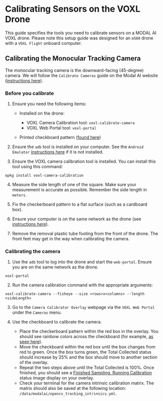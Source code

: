 Calibrating Sensors on the VOXL Drone
===

This guide specifies the tools you need to calibrate sensors on a MODAL AI VOXL drone. Please note this setup guide was designed for an `m500` drone with a `VOXL Flight` onboard computer.

## Calibrating the Monocular Tracking Camera

The monocular tracking camera is the downward-facing (45-degree) camera. We will follow the `Calibrate Cameras` guide on the Modal AI website ([instructions here](https://docs.modalai.com/calibrate-cameras/)).

### Before you calibrate

1. Ensure you need the following items:

    - Installed on the drone:
        - VOXL Camera Calibration tool: `voxl-calibrate-camera`
        - VOXL Web Portal tool: `voxl-portal`

    - Printed checkboard pattern ([found here](/assets/images/camera_calib/checkboard.png))

2. Ensure the `adb` tool is installed on your computer. See the `Android Emulator` [instructions here](/docs/prereqs.md) if it is not installed.

3. Ensure the VOXL camera calibration tool is installed. You can install this tool using this command:
```
opkg install voxl-camera-calibration
```

4. Measure the side length of one of the square. Make sure your measurement is accurate as possible. Remember the side length in `meters`.

5. Fix the checkerboard pattern to a flat surface (such as a cardboard box).

6. Ensure your computer is on the same network as the drone (see [instructions here](/docs/howtos.md)).

7. Remove the removal plastic tube footing from the front of the drone. The front feet may get in the way when calibrating the camera.

### Calibrating the camera

1. Use the `adb` tool to log into the drone and start the `web-portal`. Ensure you are on the same network as the drone.
```
voxl-portal
```

2. Run the camera calibration command with the appropriate arguments:
```
voxl-calibrate-camera --fisheye --size <rows>x<columns> --length <sideLength> 
```

3. Go to the `Camera Calibrator Overlay` webpage via the `VOXL Web Portal` under the `Cameras` menu.

4. Use the checkboard to calibrate the camera.

    - Place the checkerboard pattern within the red box in the overlay. You should see rainbow colors across the checkboard (for example, [as seen here](https://docs.modalai.com/images/voxl-sdk/camera-calibration/tracking-cal.jpg)).
    - Move the checkboard within the red box until the box changes from red to green. Once the box turns green, the Total Collected status should increase by 25% and the box should move to another section of the overlay.
    - Repeat the two steps above until the Total Collected is 100%. Once finished, you should see a [Finished Sampling, Running Calibration](/assets/images/camera_calib/camera_calibrator_overlay_done.jpeg) status image display on your overlay.
    - Check your terminal for the camera intrinsic calibration matrix. The matrix should also be saved at the following location:
    `/data/modalai/opencv_tracking_intrinsics.yml`.